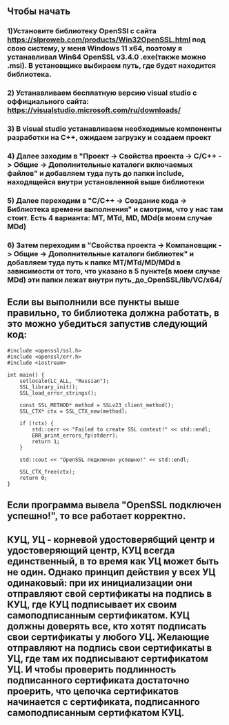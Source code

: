## Чтобы начать
### 1)Установите библиотеку OpenSSl с сайта https://slproweb.com/products/Win32OpenSSL.html под свою систему, у меня Windows 11 x64, поэтому я устанавливал Win64 OpenSSL v3.4.0 .exe(также можно .msi). В установщике выбираем путь, где будет находится библиотека.
### 2) Устанавливаем бесплатную версию visual studio с оффициального сайта: https://visualstudio.microsoft.com/ru/downloads/
### 3) В visual studio устанавливаем необходимые компоненты разработки на C++, ожидаем загрузку и создаем проект
### 4) Далее заходим в "Проект -> Свойства проекта -> C/C++ -> Общие -> Дополнительные каталоги включаемых файлов" и добавляем туда путь до папки include, находящейся внутри установленной выше библиотеки
### 5) Далее переходим в "C/C++ -> Создание кода -> Библиотека времени выполнения" и смотрим, что у нас там стоит. Есть 4 варианта: MT, MTd, MD, MDd(в моем случае MDd)
### 6) Затем переходим в "Свойства проекта -> Компановщик -> Общие -> Дополнительные каталоги библиотек" и добавляем туда путь к папке MT/MTd/MD/MDd в зависимости от того, что указано в 5 пункте(в моем случае MDd) эти папки лежат внутри путь_до_OpenSSL/lib/VC/x64/
## Если вы выполнили все пункты выше правильно, то библиотека должна работать, в это можно убедиться запустив следующий код:
```
#include <openssl/ssl.h>
#include <openssl/err.h>
#include <iostream>

int main() {
    setlocale(LC_ALL, "Russian");
    SSL_library_init();
    SSL_load_error_strings();

    const SSL_METHOD* method = SSLv23_client_method();
    SSL_CTX* ctx = SSL_CTX_new(method);

    if (!ctx) {
        std::cerr << "Failed to create SSL context!" << std::endl;
        ERR_print_errors_fp(stderr);
        return 1;
    }

    std::cout << "OpenSSL подключен успешно!" << std::endl;

    SSL_CTX_free(ctx);
    return 0;
}
```
## Если программа вывела "OpenSSL подключен успешно!", то все работает корректно.

## КУЦ, УЦ - корневой удостоверябщий центр и удостоверяющий центр, КУЦ всегда единственный, в то время как УЦ может быть не один. Однако принцип действия у всех УЦ одинаковый: при их инициализации они отправляют свой сертификаты на подпись в КУЦ, где КУЦ подписывает их своим самоподписанным сертификатом. КУЦ должны доверять все, кто хотят подписать свои сертификаты у любого УЦ. Желающие отправляют на подпись свои сертификаты в УЦ, где там их подписывают сертификатом УЦ. И чтобы проверить подлинность подписанного сертификата достаточно проерить, что цепочка сертификатов начинается с сертификата, подписанного самоподписанным сертифкатом КУЦ.

